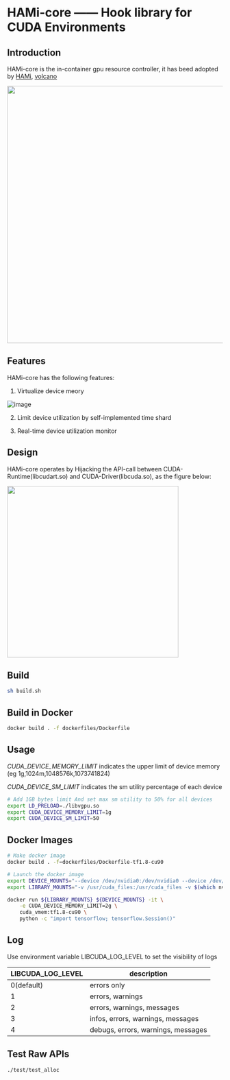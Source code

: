 # HAMi-core —— Hook library for CUDA Environments

## Introduction

HAMi-core is the in-container gpu resource controller, it has beed adopted by [HAMi](https://github.com/HAMi-project/HAMi), [volcano](https://github.com/volcano-sh/devices)

<img src="./docs/images/hami-core-arch.png" width = "600" /> 

## Features

HAMi-core has the following features:
1. Virtualize device meory

![image](docs/images/sample_nvidia-smi.png)

2. Limit device utilization by self-implemented time shard

3. Real-time device utilization monitor 

## Design

HAMi-core operates by Hijacking the API-call between CUDA-Runtime(libcudart.so) and CUDA-Driver(libcuda.so), as the figure below:

<img src="./docs/images/hami-core-position.png" width = "400" />

## Build

```bash
sh build.sh
```

## Build in Docker

```bash
docker build . -f dockerfiles/Dockerfile
```

## Usage

_CUDA_DEVICE_MEMORY_LIMIT_ indicates the upper limit of device memory (eg 1g,1024m,1048576k,1073741824) 

_CUDA_DEVICE_SM_LIMIT_ indicates the sm utility percentage of each device

```bash
# Add 1GB bytes limit And set max sm utility to 50% for all devices
export LD_PRELOAD=./libvgpu.so
export CUDA_DEVICE_MEMORY_LIMIT=1g
export CUDA_DEVICE_SM_LIMIT=50
```

## Docker Images
```bash
# Make docker image
docker build . -f=dockerfiles/Dockerfile-tf1.8-cu90

# Launch the docker image
export DEVICE_MOUNTS="--device /dev/nvidia0:/dev/nvidia0 --device /dev/nvidia-uvm:/dev/nvidia-uvm --device /dev/nvidiactl:/dev/nvidiactl"
export LIBRARY_MOUNTS="-v /usr/cuda_files:/usr/cuda_files -v $(which nvidia-smi):/bin/nvidia-smi"

docker run ${LIBRARY_MOUNTS} ${DEVICE_MOUNTS} -it \
    -e CUDA_DEVICE_MEMORY_LIMIT=2g \
    cuda_vmem:tf1.8-cu90 \
    python -c "import tensorflow; tensorflow.Session()"
```

## Log

Use environment variable LIBCUDA_LOG_LEVEL to set the visibility of logs

| LIBCUDA_LOG_LEVEL | description |
| ----------------- | ----------- |
|  0(default)         | errors only |
|  1           | errors, warnings |
|  2          | errors, warnings, messages |
|  3                | infos, errors, warnings, messages |
|  4                | debugs, errors, warnings, messages |


## Test Raw APIs

```bash
./test/test_alloc
```
